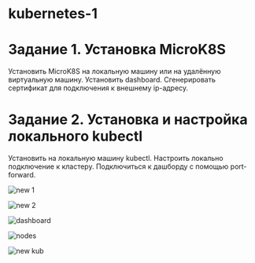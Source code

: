 # kubernetes-1
# Задание 1. Установка MicroK8S
Установить MicroK8S на локальную машину или на удалённую виртуальную машину.
Установить dashboard.
Сгенерировать сертификат для подключения к внешнему ip-адресу.

# Задание 2. Установка и настройка локального kubectl
Установить на локальную машину kubectl.
Настроить локально подключение к кластеру.
Подключиться к дашборду с помощью port-forward.

![new 1](https://github.com/user-attachments/assets/f10f491d-8c89-44de-aa40-d469f07ec7d7)


![new 2](https://github.com/user-attachments/assets/90b4b3e8-3f19-4827-b34b-e0bfa92de76f)

![dashboard](https://github.com/user-attachments/assets/0c2cf720-cd01-4a34-9c3e-6f0a14bb2495)

![nodes](https://github.com/user-attachments/assets/d456ce17-233d-4456-a5d8-1dda839ba967)

![new kub](https://github.com/user-attachments/assets/949a3648-990b-46a7-b10c-d8953c5c9be3)
